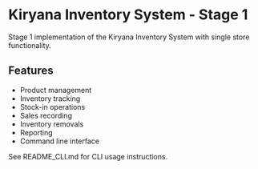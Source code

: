 # Kiryana Inventory System - Stage 1

Stage 1 implementation of the Kiryana Inventory System with single store functionality.

## Features
- Product management
- Inventory tracking
- Stock-in operations
- Sales recording
- Inventory removals
- Reporting
- Command line interface

See README_CLI.md for CLI usage instructions.
